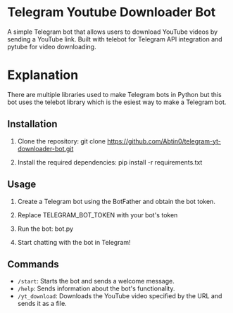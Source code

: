 # Telegram Youtube Downloader Bot

A simple Telegram bot that allows users to download YouTube videos by sending a YouTube link. Built with telebot for Telegram API integration and pytube for video downloading.

# Explanation

There are multiple libraries used to make Telegram bots in Python but this bot uses the telebot library which is the esiest way to make a Telegram bot.

## Installation

1. Clone the repository:
git clone https://github.com/Abtin0/telegram-yt-downloader-bot.git


2. Install the required dependencies:
pip install -r requirements.txt


## Usage

1. Create a Telegram bot using the BotFather and obtain the bot token.


2. Replace TELEGRAM_BOT_TOKEN with your bot's token


3. Run the bot:
bot.py


4. Start chatting with the bot in Telegram!

## Commands

- `/start`: Starts the bot and sends a welcome message.
- `/help`: Sends information about the bot's functionality.
- `/yt_download`: Downloads the YouTube video specified by the URL and sends it as a file.

